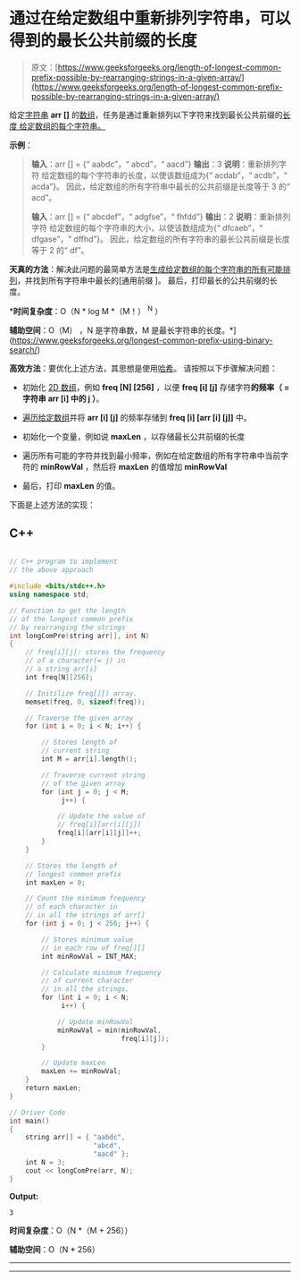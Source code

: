 # 通过在给定数组中重新排列字符串，可以得到的最长公共前缀的长度

> 原文：[https://www.geeksforgeeks.org/length-of-longest-common-prefix-possible-by-rearranging-strings-in-a-given-array/](https://www.geeksforgeeks.org/length-of-longest-common-prefix-possible-by-rearranging-strings-in-a-given-array/)

给定[字符串](https://www.geeksforgeeks.org/string-data-structure/) **arr []** 的[数组](https://www.geeksforgeeks.org/array-data-structure/)，任务是通过重新排列以下字符来找到最长公共前缀的[长度 给定数组的每个字符串。](https://www.geeksforgeeks.org/longest-common-prefix-using-sorting/)

**示例**：

> **输入**：arr [] = {“ aabdc”，“ abcd”，“ aacd”}
> **输出**：3
> **说明**：重新排列字符 给定数组的每个字符串的长度，以使该数组成为{“ acdab”，“ acdb”，“ acda”}。
> 因此，给定数组的所有字符串中最长的公共前缀是长度等于 3 的“ acd”。
> 
> **输入**：arr [] = {“ abcdef”，“ adgfse”，“ fhfdd”}
> **输出**：2
> **说明**：重新排列字符 给定数组的每个字符串的大小，以使该数组成为{“ dfcaeb”，“ dfgase”，“ dffhd”}。
> 因此，给定数组的所有字符串的最长公共前缀是长度等于 2 的“ df”。

**天真的方法**：解决此问题的最简单方法是[生成给定数组的每个字符串的所有可能排列](https://www.geeksforgeeks.org/write-a-c-program-to-print-all-permutations-of-a-given-string/)，并找到所有字符串中最长的[通用前缀 ]。 最后，打印最长的公共前缀的长度。

***时间复杂度**：O（N * log M *（M！） <sup>N</sup> ）

**辅助空间**：O（M） ，N 是字符串数，M 是最长字符串的长度。*](https://www.geeksforgeeks.org/longest-common-prefix-using-binary-search/)

**高效方法**：要优化上述方法，其思想是使用[哈希](https://www.geeksforgeeks.org/hashing-data-structure/)。 请按照以下步骤解决问题：

*   初始化 [2D 数组](https://www.geeksforgeeks.org/multidimensional-arrays-in-java/)，例如 **freq [N] [256]** ，以便 **freq [i] [j]** 存储字符**的频率（ =字符串 **arr [i]** 中的 **j** ）**。

*   [遍历给定数组](https://www.geeksforgeeks.org/c-program-to-traverse-an-array/)并将 **arr [i] [j]** 的频率存储到 **freq [i] [arr [i] [j]]** 中。

*   初始化一个变量，例如说 **maxLen** ，以存储最长公共前缀的长度

*   遍历所有可能的字符并找到最小频率，例如在给定数组的所有字符串中当前字符的 **minRowVal** ，然后将 **maxLen** 的值增加 **minRowVal**

*   最后，打印 **maxLen** 的值。

下面是上述方法的实现：

## C++

```cpp

// C++ program to implement 
// the above approach 

#include <bits/stdc++.h> 
using namespace std; 

// Function to get the length 
// of the longest common prefix 
// by rearranging the strings 
int longComPre(string arr[], int N) 
{ 
    // freq[i][j]: stores the frequency 
    // of a character(= j) in 
    // a string arr[i] 
    int freq[N][256]; 

    // Initilize freq[][] array. 
    memset(freq, 0, sizeof(freq)); 

    // Traverse the given array 
    for (int i = 0; i < N; i++) { 

        // Stores length of 
        // current string 
        int M = arr[i].length(); 

        // Traverse current string 
        // of the given array 
        for (int j = 0; j < M; 
             j++) { 

            // Update the value of 
            // freq[i][arr[i][j]] 
            freq[i][arr[i][j]]++; 
        } 
    } 

    // Stores the length of 
    // longest common prefix 
    int maxLen = 0; 

    // Count the minimum frequency 
    // of each character in 
    // in all the strings of arr[] 
    for (int j = 0; j < 256; j++) { 

        // Stores minimum value 
        // in each row of freq[][] 
        int minRowVal = INT_MAX; 

        // Calculate minimum frequency 
        // of current character 
        // in all the strings. 
        for (int i = 0; i < N; 
             i++) { 

            // Update minRowVal 
            minRowVal = min(minRowVal, 
                            freq[i][j]); 
        } 

        // Update maxLen 
        maxLen += minRowVal; 
    } 
    return maxLen; 
} 

// Driver Code 
int main() 
{ 
    string arr[] = { "aabdc", 
                     "abcd", 
                     "aacd" }; 
    int N = 3; 
    cout << longComPre(arr, N); 
} 

```

**Output:**

```
3

```

**时间复杂度**：O（N *（M + 256））

**辅助空间**：O（N * 256）



* * *

* * *



